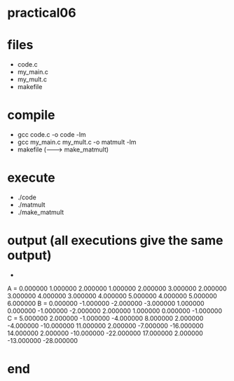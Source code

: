 # practical06

# files
* code.c
* my_main.c
* my_mult.c
* makefile

# compile
* gcc code.c -o code -lm
* gcc my_main.c my_mult.c -o matmult -lm
* makefile (---> make_matmult)

# execute
* ./code 
* ./matmult
* ./make_matmult

# output (all executions give the same output)
*
A =
0.000000 1.000000 2.000000
1.000000 2.000000 3.000000
2.000000 3.000000 4.000000
3.000000 4.000000 5.000000
4.000000 5.000000 6.000000
B =
0.000000 -1.000000 -2.000000 -3.000000
1.000000 0.000000 -1.000000 -2.000000
2.000000 1.000000 0.000000 -1.000000
C =
5.000000 2.000000 -1.000000 -4.000000
8.000000 2.000000 -4.000000 -10.000000
11.000000 2.000000 -7.000000 -16.000000
14.000000 2.000000 -10.000000 -22.000000
17.000000 2.000000 -13.000000 -28.000000

# end
